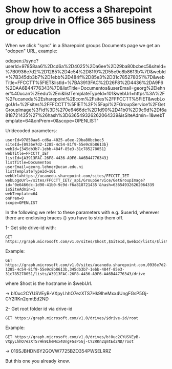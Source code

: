 # Show how to access a Sharepoint group drive in Office 365 business or education


When we click "sync" in a Sharepoint groups Documents page we get an
"odopen" URL, example:

odopen://sync?userId=97858aa6%2Dcd6a%2D4025%2Da6ee%2D29ba80bcbec5&siteId=%7B0936e7d2%2D1285%2D4c54%2D81f9%2D55e9c8b8613b%7D&webId=%7B345db3b7%2D1ebb%2D484f%2D85e3%2D31c785278051%7D&webTitle=FFCCTT%5FIET&listId=%7BA3913FAC%2D26F8%2D4436%2DA9F6%2DAA6B44776343%7D&listTitle=Documentos&userEmail=georg%2Elehner%40ucan%2Eedu%2Eni&listTemplateTypeId=101&webUrl=https%3A%2F%2Fucanedu%2Esharepoint%2Ecom%2Fsites%2FFFCCTT%5FIET&webLogoUrl=%2Fsites%2FFFCCTT%5FIET%2F%5Fapi%2FGroupService%2FGetGroupImage%3Fid%3D%270e6466dc%2D1d90%2D41b0%2D9c9d%2Df6a818721435%27%26hash%3D636549326262064339&isSiteAdmin=1&webTemplate=64&onPrem=0&scope=OPENLIST"

Urldecoded parameters:

	userId=97858aa6-cd6a-4025-a6ee-29ba80bcbec5
	siteId={0936e7d2-1285-4c54-81f9-55e9c8b8613b}
	webId={345db3b7-1ebb-484f-85e3-31c785278051}
	webTitle=FFCCTT_IET
	listId={A3913FAC-26F8-4436-A9F6-AA6B44776343}
	listTitle=Documentos
	userEmail=georg.lehner@ucan.edu.ni
	listTemplateTypeId=101
	webUrl=https://ucanedu.sharepoint.com/sites/FFCCTT_IET
	webLogoUrl=/sites/FFCCTT_IET/_api/GroupService/GetGroupImage?id='0e6466dc-1d90-41b0-9c9d-f6a818721435'&hash=636549326262064339
	isSiteAdmin=1
	webTemplate=64
	onPrem=0
	scope=OPENLIST

In the following we refer to these parameters with e.g. $userId,
wherever there are enclosing braces {} you have to strip them off.


1- Get site drive-id with:

	GET https://graph.microsoft.com/v1.0/sites/$host,$SiteId,$webId/lists/$listId/drive

   Example:

	GET https://graph.microsoft.com/v1.0/sites/ucanedu.sharepoint.com,0936e7d2-1285-4c54-81f9-55e9c8b8613b,345db3b7-1ebb-484f-85e3-31c785278051/lists/A3913FAC-26F8-4436-A9F6-AA6B44776343/drive

   where $host is the hostname in $webUrl.

   -> b!0uc2CYUSVEyB-VXpyLhhO7ezXTS7Hk9IheMxx4UngFGsP5Gj-CY2RKn2qmtEd2ND

2- Get root folder id via drive-id

	GET https://graph.microsoft.com/v1.0/drives/$drive-id/root

   Example:

	GET https://graph.microsoft.com/v1.0/drives/b!0uc2CYUSVEyB-VXpyLhhO7ezXTS7Hk9IheMxx4UngFGsP5Gj-CY2RKn2qmtEd2ND/root

   -> 016SJBHDN6Y2GOVW7725BZO354PWSELRRZ

  But this one you already knew.
